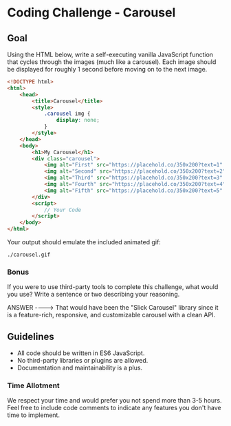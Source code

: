 # Coding Challenge - Carousel

## Goal

Using the HTML below, write a self-executing vanilla JavaScript function that cycles through the images (much like a carousel). Each image should be displayed for roughly 1 second before moving on to the next image.

```html
<!DOCTYPE html>
<html>
    <head>
        <title>Carousel</title>
        <style>
            .carousel img {
                display: none;
            }
        </style>
    </head>
    <body>
        <h1>My Carousel</h1>
        <div class="carousel">
            <img alt="First" src="https://placehold.co/350x200?text=1" />
            <img alt="Second" src="https://placehold.co/350x200?text=2" />
            <img alt="Third" src="https://placehold.co/350x200?text=3" />
            <img alt="Fourth" src="https://placehold.co/350x200?text=4" />
            <img alt="Fifth" src="https://placehold.co/350x200?text=5" />
        </div>
        <script>
            // Your Code
        </script>
    </body>
</html>
```

Your output should emulate the included animated gif:

`./carousel.gif`

### Bonus

If you were to use third-party tools to complete this challenge, what would you use? Write a sentence or two describing your reasoning.

ANSWER ---->
That would have been the "Slick Carousel" library since it is a feature-rich, responsive, and customizable carousel with a clean API.

## Guidelines

- All code should be written in ES6 JavaScript.
- No third-party libraries or plugins are allowed.
- Documentation and maintainability is a plus.

### Time Allotment

We respect your time and would prefer you not spend more than 3-5 hours. Feel free to include code comments to indicate any features you don't have time to implement.

